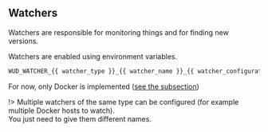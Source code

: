 ## Watchers

Watchers are responsible for monitoring things and for finding new versions.
  
Watchers are enabled using environment variables.

```bash
WUD_WATCHER_{{ watcher_type }}_{{ watcher_name }}_{{ watcher_configuration_item}}="XXX"
```

For now, only Docker is implemented ([see the subsection](/configuration/watchers/docker))

!> Multiple watchers of the same type can be configured (for example multiple Docker hosts to watch).  
You just need to give them different names.
